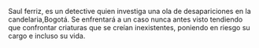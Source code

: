 Saul ferriz, es un detective quien investiga una ola de desapariciones en la candelaria,Bogotá. 
Se enfrentará a un caso nunca antes visto tendiendo que confrontar criaturas
que se creían inexistentes, 
poniendo en riesgo su cargo e incluso su vida.  
